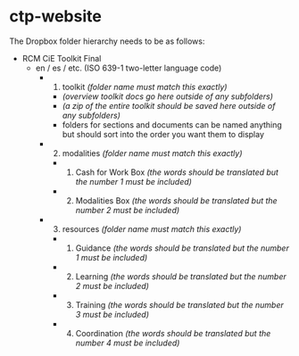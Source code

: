 # ctp-website

The Dropbox folder hierarchy needs to be as follows:

- RCM CiE Toolkit Final
  - en / es / etc. (ISO 639-1 two-letter language code)
    - 1. toolkit *(folder name must match this exactly)*
      - *(overview toolkit docs go here outside of any subfolders)*
      - *(a zip of the entire toolkit should be saved here outside of any subfolders)*
      - folders for sections and documents can be named anything but should sort into the order you want them to display
    - 2. modalities *(folder name must match this exactly)*
      - 1. Cash for Work Box *(the words should be translated but the number 1 must be included)*
      - 2. Modalities Box *(the words should be translated but the number 2 must be included)*
    - 3. resources *(folder name must match this exactly)*
      - 1. Guidance *(the words should be translated but the number 1 must be included)*
      - 2. Learning *(the words should be translated but the number 2 must be included)*  
      - 3. Training *(the words should be translated but the number 3 must be included)*
      - 4. Coordination *(the words should be translated but the number 4 must be included)*
